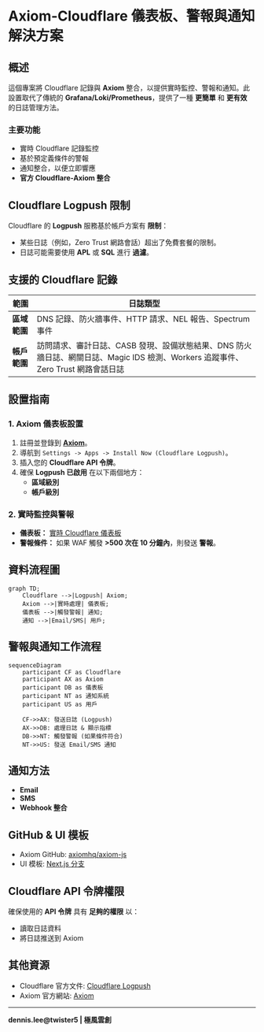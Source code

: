 # Axiom-Cloudflare 儀表板、警報與通知解決方案

## 概述

這個專案將 Cloudflare 記錄與 **Axiom** 整合，以提供實時監控、警報和通知。此設置取代了傳統的 **Grafana/Loki/Prometheus**，提供了一種 **更簡單** 和 **更有效** 的日誌管理方法。

### **主要功能**

- 實時 Cloudflare 記錄監控
- 基於預定義條件的警報
- 通知整合，以便立即響應
- **官方 Cloudflare-Axiom 整合**

## **Cloudflare Logpush 限制**

Cloudflare 的 **Logpush** 服務基於帳戶方案有 **限制**：

- 某些日誌（例如，Zero Trust 網路會話）超出了免費套餐的限制。
- 日誌可能需要使用 **APL** 或 **SQL** 進行 **過濾**。

## **支援的 Cloudflare 記錄**

| **範圍**     | **日誌類型**                                                                                                                     |
| ------------ | -------------------------------------------------------------------------------------------------------------------------------- |
| **區域範圍** | DNS 記錄、防火牆事件、HTTP 請求、NEL 報告、Spectrum 事件                                                                         |
| **帳戶範圍** | 訪問請求、審計日誌、CASB 發現、設備狀態結果、DNS 防火牆日誌、網關日誌、Magic IDS 檢測、Workers 追蹤事件、Zero Trust 網路會話日誌 |

## **設置指南**

### **1. Axiom 儀表板設置**

1.  註冊並登錄到 **[Axiom](https://axiom.co/)**。
2.  導航到 `Settings -> Apps -> Install Now (Cloudflare Logpush)`。
3.  插入您的 **Cloudflare API 令牌**。
4.  確保 **Logpush 已啟用** 在以下兩個地方：
    - **區域級別**
    - **帳戶級別**

### **2. 實時監控與警報**

- **儀表板：** [實時 Cloudflare 儀表板](https://app.axiom.co/twister5-i1b4/dashboards/cloudflare-logpush?v_%40cloudflare_AccountName_filter=%2A&v_%40cloudflare_ZoneName_filter=%2A)
- **警報條件：** 如果 WAF 觸發 **>500 次在 10 分鐘內**，則發送 **警報**。

## **資料流程圖**

```mermaid
graph TD;
    Cloudflare -->|Logpush| Axiom;
    Axiom -->|實時處理| 儀表板;
    儀表板 -->|觸發警報| 通知;
    通知 -->|Email/SMS| 用戶;
```

## **警報與通知工作流程**

```mermaid
sequenceDiagram
    participant CF as Cloudflare
    participant AX as Axiom
    participant DB as 儀表板
    participant NT as 通知系統
    participant US as 用戶

    CF->>AX: 發送日誌 (Logpush)
    AX->>DB: 處理日誌 & 顯示指標
    DB->>NT: 觸發警報 (如果條件符合)
    NT->>US: 發送 Email/SMS 通知
```

## **通知方法**

- **Email**
- **SMS**
- **Webhook 整合**

## **GitHub & UI 模板**

- Axiom GitHub: [axiomhq/axiom-js](https://github.com/axiomhq)
- UI 模板: [Next.js 分支](https://github.com/axiomhq/axiom-js/tree/next13)

## **Cloudflare API 令牌權限**

確保使用的 **API 令牌** 具有 **足夠的權限** 以：

- 讀取日誌資料
- 將日誌推送到 Axiom

## **其他資源**

- Cloudflare 官方文件: [Cloudflare Logpush](https://developers.cloudflare.com/logpush/)
- Axiom 官方網站: [Axiom](https://axiom.co/)

---

**dennis.lee@twister5 | 極風雲創**
